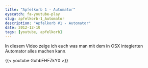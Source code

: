 ```yaml
---
title: "Apfelkorb 1 - Automator"
eyecatch: fa-youtube-play
slug: apfelkorb-1_Automator
description: "Apfelkorb #1 - Automator"
date: 2012-12-10
tags: [youtube, apfelkorb]
---
```


In diesem Video zeige ich euch was man mit dem in OSX integierten
Automator alles machen kann.

{{< youtube GuhbFHFZkY0 >}}
